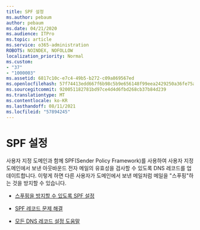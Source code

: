 ```yaml
---
title: SPF 설정
ms.author: pebaum
author: pebaum
ms.date: 04/21/2020
ms.audience: ITPro
ms.topic: article
ms.service: o365-administration
ROBOTS: NOINDEX, NOFOLLOW
localization_priority: Normal
ms.custom:
- "37"
- "1000003"
ms.assetid: 6817c10c-e7c4-49b5-b272-c09a869567ed
ms.openlocfilehash: 57f74413edd667f6b98c5b9e656148f99eea2429250a36fe75aa4980a368829d
ms.sourcegitcommit: 920051182781bd97ce4d4d6fbd268cb37b84d239
ms.translationtype: MT
ms.contentlocale: ko-KR
ms.lasthandoff: 08/11/2021
ms.locfileid: "57894245"
---
```

# <a name="set-up-spf"></a>SPF 설정

사용자 지정 도메인과 함께 SPF(Sender Policy Framework)를 사용하여 사용자 지정 도메인에서 보낸 아웃바운드 전자 메일의 유효성을 검사할 수 있도록 DNS 레코드를 업데이트합니다. 이렇게 하면 다른 사용자가 도메인에서 보낸 메일처럼 메일을 "스푸핑"하는 것을 방지할 수 있습니다.
  
- [스푸핑을 방지할 수 있도록 SPF 설정](https://docs.microsoft.com/microsoft-365/security/office-365-security/set-up-spf-in-office-365-to-help-prevent-spoofing)

- [SPF 레코드 문제 해결](https://docs.microsoft.com/microsoft-365/security/office-365-security/how-office-365-uses-spf-to-prevent-spoofing#SPFTroubleshoot)

- [모든 DNS 레코드 설정 도움말](https://docs.microsoft.com/microsoft-365/admin/get-help-with-domains/create-dns-records-at-any-dns-hosting-provider)
